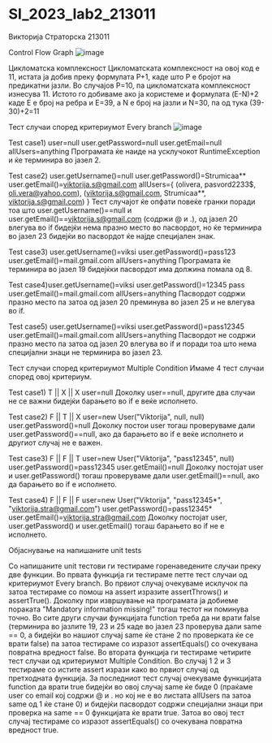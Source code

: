 # SI_2023_lab2_213011
Викторија Страторска 213011

Control Flow Graph 
![image](https://github.com/vstratorska/SI_2023_lab2_213011/assets/29504605/942706e8-254d-49b4-8440-4d6f6808d815)


Цикломатска комплексност Цикломатската комплексност на овој код е 11, истата ја добив преку формулата P+1, каде што P е бројот на предикатни јазли. Во случајoв P=10, па цикломатската комплексност изнесува 11. Истото го добиваме ако ја користеме и формулата (E-N)+2 каде Е е број на ребра и Е=39, а N е број на јазли и N=30, па од тука (39-30)+2=11


Тест случаи според критериумот Every branch 
![image](https://github.com/vstratorska/SI_2023_lab2_213011/assets/29504605/6811e107-f7d2-4659-9f22-e56998e02b59)


Test case1) user=null user.getPassword=null user.getEmail=null allUsers=anything Програмата ќе наиде на усклучокот RuntimeException и ќе терминира во јазел 2.

Test case2) user.getUsername()=null user.getPassword()=Strumicaa** user.getEmail()=viktorija.s@gmail.com allUsers={ (olivera, pasvord2233$, oli.vera@yahoo.com), (viktorija.s@gmail.com, Strumicaa**, viktorija.s@gmail.com) } Тест случајот ќе опфати повеќе гранки поради тоа што user.getUsername()==null и user.getEmail()==viktorija.s@gmail.com (содржи @ и .), од јазел 20 влегува во if бидејќи нема празно место во пасвордот, но ќе терминира во јазел 23 бидејќи во пасвордот ќе најде специјален знак.

Test case3) user.getUsername()=viksi user.getPassword()=pass123 user.getEmail()=mail.gmail.com allUsers=anything Програмата ќе терминира во јазел 19 бидејќки пасвордот има должина помала од 8.

Test case4)user.getUsername()=viksi user.getPassword()=12345 pass user.getEmail()=mail.gmail.com allUsers=anything Пасвордот содржи празно место па затоа од јазел 20 преминува во јазел 25 и не влегува во if.

Test case5) user.getUsername()=viksi user.getPassword()=pass12345 user.getEmail()=mail.gmail.com allUsers=anything Пасвордот не содржи празно место па затоа од јазел 20 влегува во if и поради тоа што нема специјални знаци не терминира во јазел 23.

Тест случаи според критериумот Multiple Condition Имаме 4 тест случаи според овој критериум.

Test case1) T || X || X
user=null Доколку user==null, другите два случаи не се важни бидејќи барањето во if е веќе исполнето.

Test case2) F || T || X user=new User("Viktorija", null, null) user.getPassword()=null Доколку постои user тогаш проверуваме дали user.getPassword()==null, ако да барањето во if е веќе исполнето и другиот случај не е важен.

Test case3) F || F || T user=new User("Viktorija", "pass12345", null) user.getPassword()=pass12345 user.getEmail()=null Доколку постојат user и user.getPassword() тогаш проверуваме дали user.getEmail()==null, ако да барањето во if е исполнето.

Test case4) F || F || F user=new User("Viktorija", "pass12345*", "viktorija.stra@gmail.com") user.getPassword()=pass12345* user.getEmail()=viktorija.stra@gmail.com Доколку постојат user, user.getPassword() и user.getEmail() тогаш барањето во if не е исполнето.


Објаснување на напишаните unit tests 

Со напишаните unit тестови ги тестираме горенаведените случаи преку две функции. Во првата функција ги тестираме петте тест случаи од критериумот Every branch. Во првиот случај
очекуваме исклучок па затоа тестираме со помош на assert изразите assertThrows() и assertTrue(). Доколку при извршување на програмата ја добиеме пораката "Mandatory information missing!" 
тогаш тестот ни поминува точно. Во сите други случаи функцијата function треба да ни врати false (терминира во јазлите 19, 23 и 25 каде во јазел 23 проверува дали same == 0, а бидејќи во
нашиот случај same ќе стане 2 по проверката ќе се врати false) па затоа тестираме со изразот assertEquals() со очекувана повратна вредност false. 
Во втората функција ги тестираме четирите тест случаи од критериумот Multiple Condition. Во случај 1 2 и 3 тестираме со истите assert изрази како во првиот случај од претходната
функција. За последниот тест случај очекуваме функцијата function да врати true бидејќи во овој случај same ќе биде 0 (праќаме user со email кој содржи @ и . но кој не е во листата 
allUsers па затоа same од 1 ќе стане 0) и бидејќи пасвордот содржи специјални знаци при проверка на same == 0 функцијата ќе врати true. Затоа во овој тест случај тестираме со 
изразот assertEquals() со очекувана повратна вредност true.

